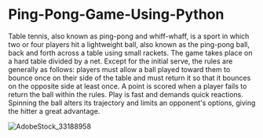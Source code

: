 # Ping-Pong-Game-Using-Python
Table tennis, also known as ping-pong and whiff-whaff, is a sport in which two or four players hit a lightweight ball, also known as the ping-pong ball, back and forth across a table using small rackets. The game takes place on a hard table divided by a net. Except for the initial serve, the rules are generally as follows: players must allow a ball played toward them to bounce once on their side of the table and must return it so that it bounces on the opposite side at least once. A point is scored when a player fails to return the ball within the rules. Play is fast and demands quick reactions. Spinning the ball alters its trajectory and limits an opponent's options, giving the hitter a great advantage.

![AdobeStock_33188958](https://user-images.githubusercontent.com/54468184/131079784-63af895f-a4d5-41e2-9a97-8b0890137541.jpeg)

